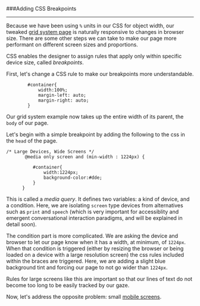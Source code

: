 ###Adding CSS Breakpoints

---

Because we have been using `%` units in our CSS for object width, our tweaked [grid system page](tweaks.md) is naturally responsive to changes in browser size. There are some other steps we can take to make our page more performant on different screen sizes and proportions.

CSS enables the designer to assign rules that apply only within specific device size, called *breakpoints*.

First, let's change a CSS rule to make our breakpoints more understandable.

```
        #container{
            width:100%;
            margin-left: auto;
            margin-right: auto;
        }
 ```

Our grid system example now takes up the entire width of its parent, the `body` of our page.

Let's begin with a simple breakpoint by adding the following to the css in the `head` of the page. 

```
/* Large Devices, Wide Screens */
       @media only screen and (min-width : 1224px) {

          #container{ 
              width:1224px;
              background-color:#dde;
          }
      }
```

This is called a *media query*. It defines two variables: a kind of device, and a condition. Here, we are isolating `screen` type devices from alternatives such as `print` and `speech` (which is very important for accessiblity and emergent conversational interaction paradigms, and will be explained in detail soon).

The condition part is more complicated. We are asking the device and browser to let our page know when it has a width, at minimum, of `1224px`. When that condition is triggered (either by resizing the browser or being loaded on a device with a large resolution screen) the css rules included within the braces are triggered. Here, we are adding a slight blue background tint and forcing our page to not go wider than `1224px`. 

Rules for large screens like this are important so that our lines of text do not become too long to be easily tracked by our gaze.

Now, let's address the opposite problem: small [mobile screens](mobile.mds).
